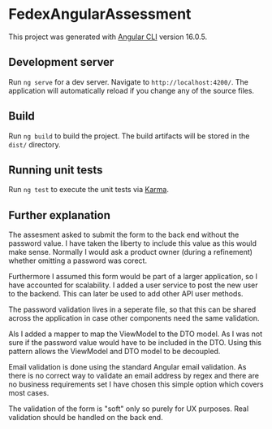 # FedexAngularAssessment

This project was generated with [Angular CLI](https://github.com/angular/angular-cli) version 16.0.5.

## Development server

Run `ng serve` for a dev server. Navigate to `http://localhost:4200/`. The application will automatically reload if you change any of the source files.

## Build

Run `ng build` to build the project. The build artifacts will be stored in the `dist/` directory.

## Running unit tests

Run `ng test` to execute the unit tests via [Karma](https://karma-runner.github.io).

## Further explanation
The assesment asked to submit the form to the back end without the password value. I have taken the liberty to include this value as this would make sense. Normally I would ask a product owner (during a refinement) whether omitting a password was corect.

Furthermore I assumed this form would be part of a larger application, so I have accounted for scalability. I added a user service to post the new user to the backend. This can later be used to add other API user methods.

The password validation lives in a seperate file, so that this can be shared across the application in case other components need the same validation.

 Als I added a mapper to map the ViewModel to the DTO model. As I was not sure if the password value would have to be included in the DTO. Using this pattern allows the ViewModel and DTO model to be decoupled.

Email validation is done using the standard Angular email validation. As there is no correct way to validate an email address by regex and there are no business requirements set I have chosen this simple option which covers most cases.

The validation of the form is "soft" only so purely for UX purposes. Real validation should be handled on the back end.
